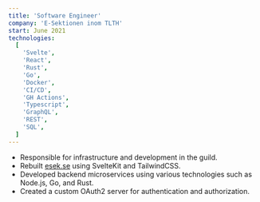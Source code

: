 ```yaml
---
title: 'Software Engineer'
company: 'E-Sektionen inom TLTH'
start: June 2021
technologies:
  [
    'Svelte',
    'React',
    'Rust',
    'Go',
    'Docker',
    'CI/CD',
    'GH Actions',
    'Typescript',
    'GraphQL',
    'REST',
    'SQL',
  ]
---
```


- Responsible for infrastructure and development in the guild.
- Rebuilt [esek.se](https://esek.se) using SvelteKit and TailwindCSS.
- Developed backend microservices using various technologies such as Node.js, Go, and Rust.
- Created a custom OAuth2 server for authentication and authorization.
